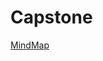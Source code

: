 # Capstone

[MindMap](https://github.com/richnadeau/Capstone/wiki/Target-Server-Dev-Ops-Mindmap-with--Outline)
